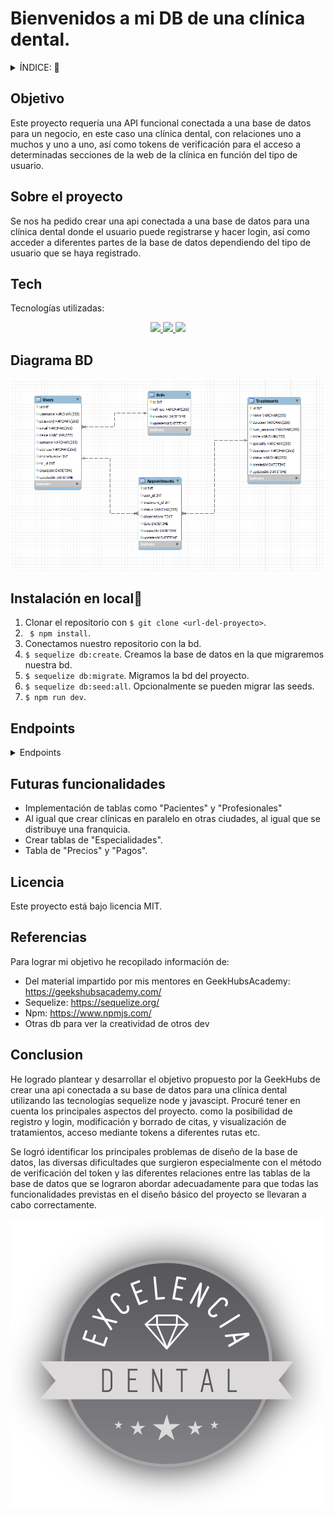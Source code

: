 # Bienvenidos a mi DB de una clínica dental.

<details>
  <summary>ÍNDICE: 📝</summary>
  <ol>
    <li><a href="#objetivo">Objetivo</a></li>
    <li><a href="#sobre-el-proyecto">Sobre el proyecto</a></li>
    <li><a href="#tech">Tecnologias utilizadas🚀</a></li>
    <li><a href="#diagrama-bd">Diagrama</a></li>
    <li><a href="#instalación-en-local">Installacion del proyecto</a></li>
    <li><a href="#endpoints">Endpoints</a></li>
    <li><a href="#futuras-funcionalidades">Para el futuro...</a></li>
    <li><a href="#licencia">Licencia</a></li>
    <li><a href="#referencias">Referencias</a></li>

  </ol>
</details>

## Objetivo
Este proyecto requería una API funcional conectada a una base de datos para un negocio, en este caso una clínica dental, con relaciones uno a muchos y uno a uno, así como tokens de verificación para el acceso a determinadas secciones de la web de la clínica en función del tipo de usuario.
## Sobre el proyecto
Se nos ha pedido crear una api conectada a una base de datos para una clínica dental donde el usuario puede registrarse y hacer login, así como acceder a diferentes partes de la base de datos dependiendo del tipo de usuario que se haya registrado.

## Tech
Tecnologías utilizadas:
<div align="center">
<a href="https://www.expressjs.com/">
    <img src= "https://img.shields.io/badge/express.js-%23404d59.svg?style=for-the-badge&logo=express&logoColor=%2361DAFB"/>
</a>
<a href="https://nodejs.org/es/">
    <img src= "https://img.shields.io/badge/node.js-026E00?style=for-the-badge&logo=node.js&logoColor=white"/>
</a>
<a href="https://developer.mozilla.org/es/docs/Web/JavaScript">
    <img src= "https://img.shields.io/badge/javascipt-EFD81D?style=for-the-badge&logo=javascript&logoColor=black"/>
</a>
 </div>

## Diagrama BD
!['diagramaImg'](./img/diagrama.png)

## Instalación en local🚀
1. Clonar el repositorio con `$ git clone <url-del-proyecto>`.
2. ` $ npm install`.
3. Conectamos nuestro repositorio con la bd.
4. ` $ sequelize db:create `. Creamos la base de datos en la que migraremos nuestra bd.
5. ` $ sequelize db:migrate `. Migramos la bd del proyecto.
6. ` $ sequelize db:seed:all `. Opcionalmente se pueden migrar las seeds.
7. ` $ npm run dev `.

## Endpoints
<details>
<summary>Endpoints</summary>

- AUTH

    - LOGIN

            POST http://localhost:3000/login  
        body:
        ``` js
            {
                "email": "javier@ramon.com",
                "password": "1234"
            }
        ```
- ROL

    - CREATE

            POST http://localhost:3000/rol/create            -admin-
        body:
        ``` js
            {
                "rolTrype" : "admin"
            }
        ```
    - OTHER

           - GET http://localhost:3000/rol/:id               -admin-

- USER

    - CREATE

            POST http://localhost:3000/users/reg
        body:
        ``` js
            {
                "rol_id" : "2",
                "username" : "antoniocarmona",
                "password" : "123456",
                "email" : "antoniocarmona@gmail.com"
            }
        ```
    - OTHER

           - GET http://localhost:3000/users/all             -admin-
           - GET http://localhost:3000/users/:id             -admin-
           - PUT http://localhost:3000/users                  -user-
           - DELETE http://localhost:3000/users/:id          -admin-


- APPOINTMENT

    - CREATE

            POST http://localhost:3000/appointments           -user-
        body:
        ``` js
            {
                "user_id" : "1",
                "treatment_id" : "2",
                "status" : "pendiente",
                "observations" : "Me duelen los dientes!!",
                "date": "31/07/2023"
            }
        ```
    - OTHER

           - GET http://localhost:3000/appointments/all     -dentist-
           - GET http://localhost:3000/appointments/user     -user-
           - PUT http://localhost:3000/appointments/:id     -dentist-
           - DELETE http://localhost:3000/appointments/:id   -user-
           - DELETE http://localhost:3000/appointments/:id  -denstist-

- TREATMENT

    - CREATE

            POST http://localhost:3000/treatments           -dentist-    
        body:
        ``` js
            {
                "name" : "Ortodoncia",
                "duration" : "5 horas",
                "price" : "Desde 5000€. Requiere estudio previo",
                "description" : "Primera cita estudio previo",
                "date" : "12/07/2023 11:30",
                "session_num" : "25",
                "status" : "pending"
            }
        ```
    - OTHER

           - GET http://localhost:3000/treatments/all       -dentist-
           - GET http://localhost:3000/treatments/user        -user-
           - PUT http://localhost:3000/treatments/:id       -dentist-     
           - DELETE http://localhost:3000/treatments/:id      -user-
           - DELETE http://localhost:3000/treatments/:id    -dentist-                      

</details>

## Futuras funcionalidades
- Implementación de tablas como "Pacientes" y "Profesionales"
- Al igual que crear clínicas en paralelo en otras ciudades, al igual que se distribuye una franquicia.
- Crear tablas de  "Especialidades".
- Tabla de "Precios" y "Pagos".

## Licencia
Este proyecto está bajo licencia MIT.

## Referencias
Para lograr mi objetivo he recopilado información de:

- Del material impartido por mis mentores en GeekHubsAcademy: https://geekshubsacademy.com/
- Sequelize: https://sequelize.org/
- Npm: https://www.npmjs.com/
- Otras db para ver la creatividad de otros dev

## Conclusion
He logrado plantear y desarrollar el objetivo propuesto por la GeekHubs de crear una api conectada a su base de datos para una clínica dental utilizando las tecnologías sequelize node y javascipt. 
Procuré tener en cuenta los principales aspectos del proyecto. como la posibilidad de registro y login, modificación y borrado de citas, y visualización de tratamientos, acceso mediante tokens a diferentes rutas etc.

Se logró identificar los principales problemas de diseño de la base de datos, las diversas dificultades que surgieron especialmente con el método de verificación del token y las diferentes relaciones entre las tablas de la base de datos que se lograron abordar adecuadamente para que todas las funcionalidades previstas en el diseño básico del proyecto se llevaran a cabo correctamente.

!['patentPendingImg'](./img/sello.png)